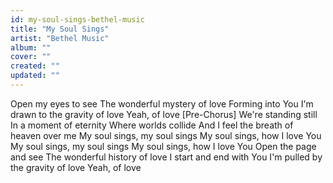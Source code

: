 ```yaml
---
id: my-soul-sings-bethel-music
title: "My Soul Sings"
artist: "Bethel Music"
album: ""
cover: ""
created: ""
updated: ""
---
```


Open my eyes to see
The wonderful mystery of love
Forming into You
I'm drawn to the gravity of love
Yeah, of love
[Pre-Chorus]
We're standing still
In a moment of eternity
Where worlds collide
And I feel the breath of heaven over me
My soul sings, my soul sings
My soul sings, how I love You
My soul sings, my soul sings
My soul sings, how I love You
Open the page and see
The wonderful history of love
I start and end with You
I'm pulled by the gravity of love
Yeah, of love